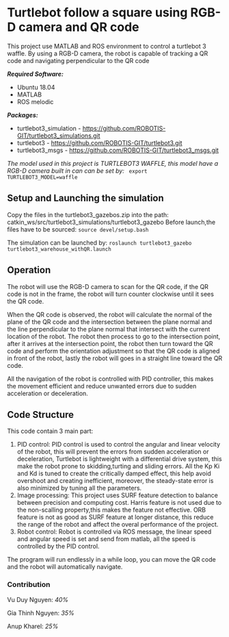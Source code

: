 # Turtlebot follow a square using RGB-D camera and QR code

This project use MATLAB and ROS environment to control a turtlebot 3 waffle. By using a RGB-D camera, the robot is capable of tracking a QR code and navigating perpendicular to the QR code  

<b> <i>Required Software: </i></b>
- Ubuntu 18.04
- MATLAB
- ROS melodic

<b> <i>Packages: </i></b>
  - turtlebot3_simulation -  https://github.com/ROBOTIS-GIT/turtlebot3_simulations.git
  - turtlebot3 - https://github.com/ROBOTIS-GIT/turtlebot3.git 
  - turtlebot3_msgs - https://github.com/ROBOTIS-GIT/turtlebot3_msgs.git 

<i>The model used in this project is TURTLEBOT3 WAFFLE, this model have a RGB-D camera built in can can be set by: </i>
<code> export TURTLEBOT3_MODEL=waffle </code>

<h2><b>Setup and Launching the simulation</b></h2>
Copy the files in the turtlebot3_gazebos.zip into the path: catkin_ws/src/turtlebot3_simulations/turtlebot3_gazebo
Before launch,the files have to be sourced:
<code>source devel/setup.bash</code>

The simulation can be launched by:
<code>roslaunch turtlebot3_gazebo turtlebot3_warehouse_withQR.launch</code>
<h2><b> Operation </b></h2> 
The robot will use the RGB-D camera to scan for the QR code, if the QR code is not in the frame, the robot will turn counter clockwise until it sees the QR code.

When the QR code is observed, the robot will calculate the normal of the plane of the QR code and the intersection between the plane normal and the line perpendicular to the plane normal that intersect with the current location of the robot.
The robot then process to go to the intersection point, after it arrives at the intersection point, the robot then turn toward the QR code and perform the orientation adjustment so that the QR code is aligned in front of the robot, lastly the robot will goes in a straight line toward the QR code.

All the navigation of the robot is controlled with PID controller, this makes the movement efficient and reduce unwanted errors due to sudden acceleration or deceleration.

## Code Structure
This code contain 3 main part:
1. PID control: PID control is used to control the angular and linear velocity of the robot, this will prevent the errors from sudden acceleration or deceleration, Turtlebot is lightweight with a differential drive system, this make the robot prone to skidding,turting and sliding errors. All the Kp Ki and Kd is tuned to create the critically damped effect, this help avoid overshoot and creating inefficient, moreover, the steady-state error is also minimized by tuning all the parameters.
2. Image processing: This project uses SURF feature detection to balance between precision and computing cost. Harris feature is not used due to the non-scalling property,this makes the feature not effective. ORB feature is not as good as SURF feature at longer distance, this reduce the range of the robot and affect the overal performance of the project. 
3. Robot control: Robot is controlled via ROS message, the linear speed and angular speed is set and send from matlab, all the speed is controlled by the PID control.

The program will run endlessly in a while loop, you can move the QR code and the robot will automatically navigate.
### Contribution
Vu Duy Nguyen: *40%*

Gia Thinh Nguyen: *35%*

Anup Kharel: *25%*
